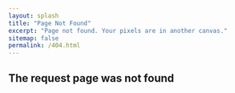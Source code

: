 ```yaml
---
layout: splash
title: "Page Not Found"
excerpt: "Page not found. Your pixels are in another canvas."
sitemap: false
permalink: /404.html
---
```


## The request page was not found

